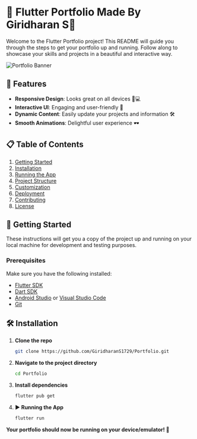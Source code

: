 # 🌟 Flutter Portfolio Made By Giridharan S🌟

Welcome to the Flutter Portfolio project! This README will guide you through the steps to get your portfolio up and running. Follow along to showcase your skills and projects in a beautiful and interactive way.

![Portfolio Banner](images/banner.gif)

## 🚀 Features

- **Responsive Design**: Looks great on all devices 📱💻
- **Interactive UI**: Engaging and user-friendly 🎨
- **Dynamic Content**: Easily update your projects and information 🛠️
- **Smooth Animations**: Delightful user experience 🕶️

## 📋 Table of Contents

1. [Getting Started](#getting-started)
2. [Installation](#installation)
3. [Running the App](#running-the-app)
4. [Project Structure](#project-structure)
5. [Customization](#customization)
6. [Deployment](#deployment)
7. [Contributing](#contributing)
8. [License](#license)

## 🔧 Getting Started

These instructions will get you a copy of the project up and running on your local machine for development and testing purposes.

### Prerequisites

Make sure you have the following installed:
- [Flutter SDK](https://flutter.dev/docs/get-started/install)
- [Dart SDK](https://dart.dev/get-dart/archive)
- [Android Studio](https://developer.android.com/studio) or [Visual Studio Code](https://code.visualstudio.com/)
- [Git](https://git-scm.com/)

## 🛠️ Installation

1. **Clone the repo**

   ```sh
   git clone https://github.com/GiridharanS1729/Portfolio.git

2. **Navigate to the project directory**

   ```sh
   cd Portfolio

3. **Install dependencies**

   ```sh
   flutter pub get

4. **▶️ Running the App**

   ```sh
   flutter run

**Your portfolio should now be running on your device/emulator! 🎉**
